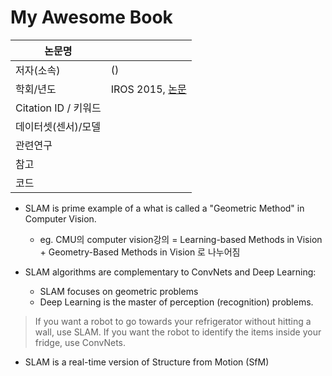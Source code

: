 # My Awesome Book

|논문명 | |
| --- | --- |
| 저자\(소속\) | \(\) |
| 학회/년도 | IROS 2015, [논문]() |
| Citation ID / 키워드 | |
| 데이터셋(센서)/모델 | |
| 관련연구||
| 참고 | |
| 코드 | |

- SLAM is prime example of a what is called a "Geometric Method" in Computer Vision.
    - eg. CMU의 computer vision강의 = Learning-based Methods in Vision + Geometry-Based Methods in Vision 로 나누어짐 

- SLAM algorithms are complementary to ConvNets and Deep Learning: 
    - SLAM focuses on geometric problems 
    - Deep Learning is the master of perception (recognition) problems. 

> If you want a robot to go towards your refrigerator without hitting a wall, use SLAM. If you want the robot to identify the items inside your fridge, use ConvNets.


- SLAM is a real-time version of Structure from Motion (SfM)